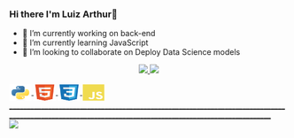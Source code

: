 ### Hi there I'm Luiz Arthur👋

- 🔭 I’m currently working on back-end
- 🌱 I’m currently learning JavaScript  
- 👯 I’m looking to collaborate on Deploy Data Science models

<div align="center">
  <a href="https://github.com/larthurfs">
  <img height="180em" src="https://github-readme-stats.vercel.app/api?username=larthurfs&show_icons=true&theme=da&include_all_commits=true&count_private=true"/>
  <img height="180em" src="https://github-readme-stats.vercel.app/api/top-langs/?username=larthurfs&layout=compact&langs_count=7&theme=da"/>
</div>
<div style="display: inline_block"><br>
  <img align="center" alt="Rafa-Python" height="30" width="40" src="https://raw.githubusercontent.com/devicons/devicon/master/icons/python/python-original.svg">
  <img align="center" alt="Rafa-HTML" height="30" width="40" src="https://raw.githubusercontent.com/devicons/devicon/master/icons/html5/html5-original.svg">
  <img align="center" alt="Rafa-CSS" height="30" width="40" src="https://raw.githubusercontent.com/devicons/devicon/master/icons/css3/css3-original.svg">
  <img align="center" alt="Rafa-Js" height="30" width="40" src="https://raw.githubusercontent.com/devicons/devicon/master/icons/javascript/javascript-plain.svg">

</div>
________________________________________________________________________________________________________________________________________________________
<div> 
  <a href="https://www.linkedin.com/in/luiz-arthur-fernandes-pmp-01a158a2/" target="_blank"><img src="https://img.shields.io/badge/-LinkedIn-%230077B5?style=for-the-badge&logo=linkedin&logoColor=white" target="_blank"></a> 
</div>
